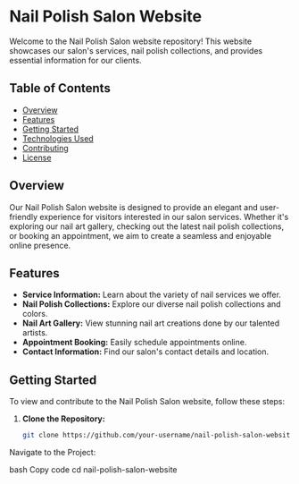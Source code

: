 # Nail Polish Salon Website

Welcome to the Nail Polish Salon website repository! This website showcases our salon's services, nail polish collections, and provides essential information for our clients.

## Table of Contents

- [Overview](#overview)
- [Features](#features)
- [Getting Started](#getting-started)
- [Technologies Used](#technologies-used)
- [Contributing](#contributing)
- [License](#license)

## Overview

Our Nail Polish Salon website is designed to provide an elegant and user-friendly experience for visitors interested in our salon services. Whether it's exploring our nail art gallery, checking out the latest nail polish collections, or booking an appointment, we aim to create a seamless and enjoyable online presence.

## Features

- **Service Information:** Learn about the variety of nail services we offer.
- **Nail Polish Collections:** Explore our diverse nail polish collections and colors.
- **Nail Art Gallery:** View stunning nail art creations done by our talented artists.
- **Appointment Booking:** Easily schedule appointments online.
- **Contact Information:** Find our salon's contact details and location.

## Getting Started

To view and contribute to the Nail Polish Salon website, follow these steps:

1. **Clone the Repository:**
   ```bash
   git clone https://github.com/your-username/nail-polish-salon-website.git
Navigate to the Project:

bash
Copy code
cd nail-polish-salon-website
